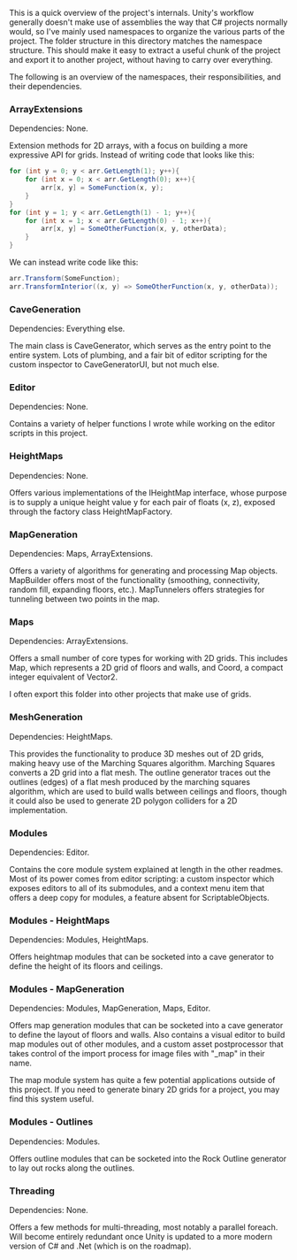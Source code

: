 This is a quick overview of the project's internals. Unity's workflow generally doesn't make use of assemblies the way that C# projects normally would, so I've mainly used namespaces to organize the various parts of the project. The folder structure in this directory matches the namespace structure. This should make it easy to extract a useful chunk of the project and export it to another project, without having to carry over everything. 

The following is an overview of the namespaces, their responsibilities, and their dependencies. 

### ArrayExtensions

Dependencies: None.

Extension methods for 2D arrays, with a focus on building a more expressive API for grids. Instead of writing code that looks like this:

```cs
for (int y = 0; y < arr.GetLength(1); y++){
    for (int x = 0; x < arr.GetLength(0); x++){
        arr[x, y] = SomeFunction(x, y);
    }
}
for (int y = 1; y < arr.GetLength(1) - 1; y++){
    for (int x = 1; x < arr.GetLength(0) - 1; x++){
        arr[x, y] = SomeOtherFunction(x, y, otherData);
    }
}
```

We can instead write code like this:
```cs
arr.Transform(SomeFunction);
arr.TransformInterior((x, y) => SomeOtherFunction(x, y, otherData));
```

### CaveGeneration

Dependencies: Everything else.

The main class is CaveGenerator, which serves as the entry point to the entire system. Lots of plumbing, and a fair bit of editor scripting for the custom inspector to CaveGeneratorUI, but not much else.

### Editor

Dependencies: None.

Contains a variety of helper functions I wrote while working on the editor scripts in this project. 

### HeightMaps

Dependencies: None.

Offers various implementations of the IHeightMap interface, whose purpose is to supply a unique height value y for each pair of floats (x, z), exposed through the factory class HeightMapFactory.

### MapGeneration

Dependencies: Maps, ArrayExtensions.

Offers a variety of algorithms for generating and processing Map objects. MapBuilder offers most of the functionality (smoothing, connectivity, random fill, expanding floors, etc.). MapTunnelers offers strategies for tunneling between two points in the map.

### Maps

Dependencies: ArrayExtensions.

Offers a small number of core types for working with 2D grids. This includes Map, which represents a 2D grid of floors and walls, and Coord, a compact integer equivalent of Vector2. 

I often export this folder into other projects that make use of grids. 

### MeshGeneration

Dependencies: HeightMaps.

This provides the functionality to produce 3D meshes out of 2D grids, making heavy use of the Marching Squares algorithm. Marching Squares converts a 2D grid into a flat mesh. The outline generator traces out the outlines (edges) of a flat mesh produced by the marching squares algorithm, which are used to build walls between ceilings and floors, though it could also be used to generate 2D polygon colliders for a 2D implementation.

### Modules

Dependencies: Editor.

Contains the core module system explained at length in the other readmes. Most of its power comes from editor scripting: a custom inspector which exposes editors to all of its submodules, and a context menu item that offers a deep copy for modules, a feature absent for ScriptableObjects. 

### Modules - HeightMaps

Dependencies: Modules, HeightMaps.

Offers heightmap modules that can be socketed into a cave generator to define the height of its floors and ceilings. 

### Modules - MapGeneration

Dependencies: Modules, MapGeneration, Maps, Editor.

Offers map generation modules that can be socketed into a cave generator to define the layout of floors and walls. Also contains a visual editor to build map modules out of other modules, and a custom asset postprocessor that takes control of the import process for image files with "_map" in their name.

The map module system has quite a few potential applications outside of this project. If you need to generate binary 2D grids for a project, you may find this system useful.

### Modules - Outlines

Dependencies: Modules.

Offers outline modules that can be socketed into the Rock Outline generator to lay out rocks along the outlines. 

### Threading

Dependencies: None.

Offers a few methods for multi-threading, most notably a parallel foreach. Will become entirely redundant once Unity is updated to a more modern version of C# and .Net (which is on the roadmap). 